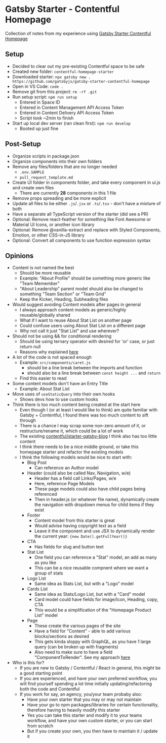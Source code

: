 # Gatsby Starter - Contentful Homepage

Collection of notes from my experience using [Gatsby Starter Contentful Homepage](https://github.com/gatsbyjs/gatsby-starter-contentful-homepage)

## Setup

- Decided to clear out my pre-existing Contentful space to be safe
- Created new folder: `contentful-homepage-starter`
- Downloaded starter: `npx gatsby new . https://github.com/gatsbyjs/gatsby-starter-contentful-homepage`
- Open in VS Code: `code . `
- Remove git from this project: `rm -rf .git`
- Run setup script: `npm run setup`
  - Entered in Space ID
  - Entered in Content Management API Access Token
  - Entered in Content Delivery API Access Token
  - Script took ~2min to finish
- Start up local dev server (ran clean first): `npm run develop`
  - Booted up just fine

## Post-Setup

- Organize scripts in package.json
- Organize components into their own folders
- Remove any files/folders that are no longer needed
  - `.env.SAMPLE`
  - `pull_request_template.md`
- Create UI folder in components folder, and take every component in ui.js and create own files
  - There are currently **28** components in this 1 file
- Remove props spreading and be more explicit
- Update all files to be either `.js`/`.jsx` or `.ts`/`.tsx` - don't have a mixture of both
- Have a separate all TypeScript version of the starter (did see a PR)
- Optional: Remove react-feather for something like Font Awesome or Material UI Icons, or another icon library
- Optional: Remove @vanilla-extract and replace with Styled Components, Emotion, or other CSS-in-JS library
- Optional: Convert all components to use function expression syntax

## Opinions

- Content is not named the best
  - Should be more reusable
  - Example: "About Profile" should be something more generic like "Team Memember"
  - "About Leadership" parent model should also be changed to something "Team Section" or "Team Grid"
  - Keep the Kicker, Heading, Subheading files
- Would suggest avoiding Content models after pages in general
  - I always approach content models as generic/highly reusable/globally shared
  - What if I want to reuse About Stat List on another page
  - Could confuse users using About Stat List on a different page
  - Why not call it just "Stat List" and use wherever?
- Should not be using && for conditional rendering
  - Should be using ternary operator with desired for 'or' case, or just return null
  - Reasons why explained [here](https://kentcdodds.com/blog/use-ternaries-rather-than-and-and-in-jsx)
- A lot of the code is not spaced enough
  - Example: `src/components/caret.js`
    - should be a line break between the imports and function
    - should also be a line break between `const height ...` and `return`
  - Find this easier to read
- Some content models don't have an Entry Title
  - Example: About Stat List
- Move uses of `useStaticQuery` into their own hooks
  - Shows devs how to use custom hooks
- Think there is too much content being created at the start here
  - Even though I (or at least I would like to think) am quite familiar with Gatsby + Contentful, I found there was too much content to sift through
  - There is a chance I may scrap some non-zero amount of it, or restructure/rename it, which could be a lot of work
  - The existing [contentful/starter-gatsby-blog](https://github.com/contentful/starter-gatsby-blog) I think also has too little content
  - I think there needs to be a nice middle ground, or take this homepage starter and refactor the existing models
  - I think the following models would be nice to start with:
    - Blog Post
      - Can reference an Author model
    - Header (could also be called Nav, Navigation, w/e)
      - Header has a field call Links/Pages, w/e
      - Here, reference Page Models
      - These page models could also have child pages being referenced
      - Then in header.js (or whatever file name), dynamically create the navigation with dropdown menus for child items if they exist
    - Footer
      - Content model from this starter is great
      - Would advise having copyright text as a field
      - Leave it the component and use JSX to dynamically render the current year: `{new Date().getFullYear()}`
    - CTA
      - Has fields for slug and button text
    - Stat List
      - One field you can reference a "Stat" model, an add as many as you like
      - This can be a nice reusable compnent where we want a group of stats
    - Logo List
      - Same idea as Stats List, but with a "Logo" model
    - Cards List
      - Same idea as Stats/Logo List, but with a "Card" model
      - Card model could have fields for image/Icon, Heading, copy, CTA
      - This would be a simplification of the "Homepage Product List" model
    - Page
      - These create the various pages of the site
      - Have a field for "Content" - able to add various blocks/sections as desired
      - This gets kinda sloppy with GraphQL, as you have 1 large query (can be broken up with fragments)
      - Also need to make sure to have a field "ComponentToRender". See my approach [here](https://github.com/andrews1022/contentful-blog-gatsby-starter/tree/dynamic-nav-and-page)
- Who is this for?
  - If you are new to Gatsby / Contentful / React in general, this _might_ be a good starting point
  - If you are experienced, and have your own preferred workflow, you will find yourself spending a lot time initially updating/refactoring both the code and Contentful
  - If you work for say, an agency, you/your team probaby also:
    - Have your own starter that you may or may not maintain
    - Have your go to npm packages/libraries for certain functionality, therefore having to heavily modify this starter
    - Yes you can take this starter and modify it to your teams workflow, and have your own custom starter, or you can start from scratch
    - But if you create your own, you then have to maintain it / update it
